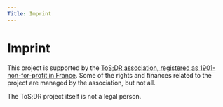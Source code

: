 ```yaml
---
Title: Imprint
---
```


# Imprint

This project is supported by the [ToS;DR association, registered as 1901-non-for-profit in France](https://1901.tosdr.org/). Some of the rights and finances related to the project are managed by the association, but not all.

The ToS;DR project itself is not a legal person.
